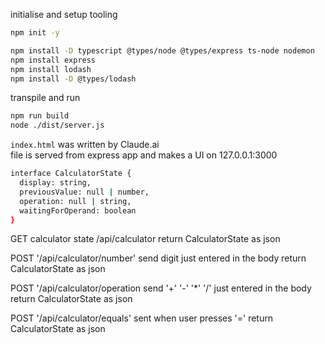
initialise and setup tooling
```bash
npm init -y

npm install -D typescript @types/node @types/express ts-node nodemon
npm install express
npm install lodash
npm install -D @types/lodash

```


transpile and run
```bash
npm run build
node ./dist/server.js
```



`index.html` was written by Claude.ai  
file is served from express app and makes a UI on 127.0.0.1:3000

```bash
interface CalculatorState {
  display: string,
  previousValue: null | number,
  operation: null | string,
  waitingForOperand: boolean
}
```

GET calculator state  /api/calculator
return CalculatorState as json

POST '/api/calculator/number'  send digit just entered in the body
return CalculatorState as json

POST '/api/calculator/operation send '+' '-' '*' '/' just entered in the body
return CalculatorState as json

POST '/api/calculator/equals'  sent when user presses '='
return CalculatorState as json
